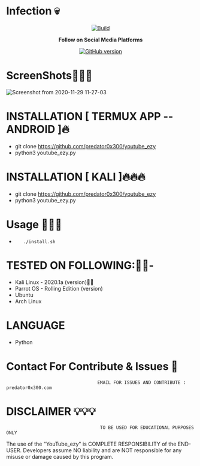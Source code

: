 <h1>Infection 💀</h1>
<center><a href="https://github.com/predator0x300/youtube_ezy"><img src="https://img.shields.io/badge/Supported%20OS-Linux%2FWindows%2FmacOS-brightgreengreen.svg" alt="Build" data-canonical-src="https://img.shields.io/badge/Supported%20OS-Linux%2FWindows%2FmacOS-brightgreengreen.svg" style="max-width:100%;"></a></center>
<p align="center">
  <b> Follow on Social Media Platforms </b>
</p>
<p align="center">
<a href="https://www.facebook.com/profile.php?id=100039477441223"><img title="GitHub version" src="https://img.shields.io/badge/-Facebook-blue" ></a> 
</p>

# ScreenShots👨🏼‍💻
![Screenshot from 2020-11-29 11-27-03](https://user-images.githubusercontent.com/57313495/100522632-20b89d00-3170-11eb-89c0-912e0cac0fd1.png)



# INSTALLATION [ TERMUX APP --ANDROID ]🔥
* git clone https://github.com/predator0x300/youtube_ezy
* python3 youtube_ezy.py

# INSTALLATION [ KALI ]🔥🔥🔥
* git clone https://github.com/predator0x300/youtube_ezy
* python3 youtube_ezy.py

# Usage 🙋🏻‍♀️
*        ./install.sh

# TESTED ON FOLLOWING:👌🏻-
* Kali Linux - 2020.1a (version)👍🏻
* Parrot OS - Rolling Edition (version)
* Ubuntu 
* Arch Linux
# LANGUAGE 
* Python


# Contact For Contribute & Issues 📲

                                      EMAIL FOR ISSUES AND CONTRIBUTE : predator0x300.com

# DISCLAIMER 💡💡💡
                                       TO BE USED FOR EDUCATIONAL PURPOSES ONLY

The use of the "YouTube_ezy" is COMPLETE RESPONSIBILITY of the END-USER. Developers assume NO liability and are NOT responsible for any misuse or damage caused by this program. 



